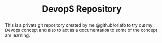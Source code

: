 # <p align="center">DevopS Repository</p>

This is a private git repository created by me @github/oriafo to try out my Devops concept and also to act as a documentation to some of the concept am learning.